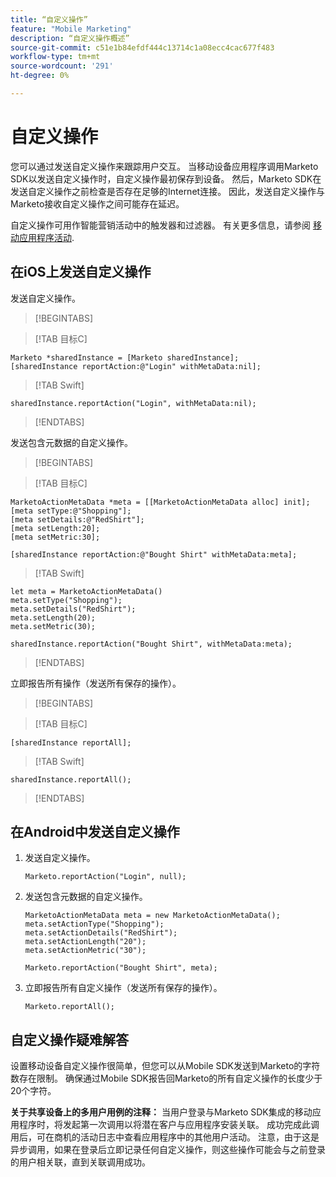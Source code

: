 ```yaml
---
title: “自定义操作”
feature: "Mobile Marketing"
description: “自定义操作概述”
source-git-commit: c51e1b84efdf444c13714c1a08ecc4cac677f483
workflow-type: tm+mt
source-wordcount: '291'
ht-degree: 0%

---
```



# 自定义操作

您可以通过发送自定义操作来跟踪用户交互。 当移动设备应用程序调用Marketo SDK以发送自定义操作时，自定义操作最初保存到设备。 然后，Marketo SDK在发送自定义操作之前检查是否存在足够的Internet连接。 因此，发送自定义操作与Marketo接收自定义操作之间可能存在延迟。

自定义操作可用作智能营销活动中的触发器和过滤器。 有关更多信息，请参阅 [移动应用程序活动](https://experienceleague.adobe.com/en/docs/marketo/using/product-docs/core-marketo-concepts/smart-campaigns/flow-actions/triggers-and-filters-for-mobile-smart-campaigns).

## 在iOS上发送自定义操作

发送自定义操作。

>[!BEGINTABS]

>[!TAB 目标C]

```
Marketo *sharedInstance = [Marketo sharedInstance];
[sharedInstance reportAction:@"Login" withMetaData:nil];
```

>[!TAB Swift]

```
sharedInstance.reportAction("Login", withMetaData:nil);
```

>[!ENDTABS]

发送包含元数据的自定义操作。

>[!BEGINTABS]

>[!TAB 目标C]

```
MarketoActionMetaData *meta = [[MarketoActionMetaData alloc] init];
[meta setType:@"Shopping"];
[meta setDetails:@"RedShirt"];
[meta setLength:20];
[meta setMetric:30];

[sharedInstance reportAction:@"Bought Shirt" withMetaData:meta];
```

>[!TAB Swift]

```
let meta = MarketoActionMetaData()
meta.setType("Shopping");
meta.setDetails("RedShirt");
meta.setLength(20);
meta.setMetric(30);

sharedInstance.reportAction("Bought Shirt", withMetaData:meta);
```

>[!ENDTABS]

立即报告所有操作（发送所有保存的操作）。

>[!BEGINTABS]

>[!TAB 目标C]

```
[sharedInstance reportAll];
```

>[!TAB Swift]

```
sharedInstance.reportAll();
```

>[!ENDTABS]

## 在Android中发送自定义操作

1. 发送自定义操作。

   ```
   Marketo.reportAction("Login", null);
   ```

1. 发送包含元数据的自定义操作。

   ```
   MarketoActionMetaData meta = new MarketoActionMetaData();
   meta.setActionType("Shopping");
   meta.setActionDetails("RedShirt");
   meta.setActionLength("20");
   meta.setActionMetric("30");
   
   Marketo.reportAction("Bought Shirt", meta);
   ```

1. 立即报告所有自定义操作（发送所有保存的操作）。

   ```
   Marketo.reportAll();
   ```

## 自定义操作疑难解答

设置移动设备自定义操作很简单，但您可以从Mobile SDK发送到Marketo的字符数存在限制。 确保通过Mobile SDK报告回Marketo的所有自定义操作的长度少于20个字符。

**关于共享设备上的多用户用例的注释：** 当用户登录与Marketo SDK集成的移动应用程序时，将发起第一次调用以将潜在客户与应用程序安装关联。 成功完成此调用后，可在商机的活动日志中查看应用程序中的其他用户活动。 注意，由于这是异步调用，如果在登录后立即记录任何自定义操作，则这些操作可能会与之前登录的用户相关联，直到关联调用成功。
